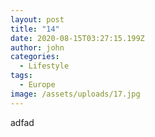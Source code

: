 ```yaml
---
layout: post
title: "14"
date: 2020-08-15T03:27:15.199Z
author: john
categories:
  - Lifestyle
tags:
  - Europe
image: /assets/uploads/17.jpg
---
```

adfad
